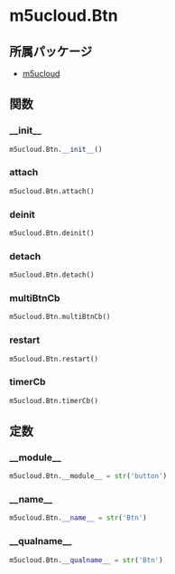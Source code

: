 # m5ucloud.Btn

## 所属パッケージ
- [m5ucloud](../../module/m5ucloud)

## 関数

### \_\_init\_\_
```python
m5ucloud.Btn.__init__()
```

### attach
```python
m5ucloud.Btn.attach()
```

### deinit
```python
m5ucloud.Btn.deinit()
```

### detach
```python
m5ucloud.Btn.detach()
```

### multiBtnCb
```python
m5ucloud.Btn.multiBtnCb()
```

### restart
```python
m5ucloud.Btn.restart()
```

### timerCb
```python
m5ucloud.Btn.timerCb()
```

## 定数

### \_\_module\_\_
```python
m5ucloud.Btn.__module__ = str('button')
```

### \_\_name\_\_
```python
m5ucloud.Btn.__name__ = str('Btn')
```

### \_\_qualname\_\_
```python
m5ucloud.Btn.__qualname__ = str('Btn')
```
